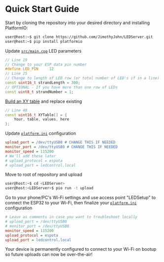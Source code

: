 # Quick Start Guide

Start by cloning the repository into your desired directory and installing PlatformIO:

```sh 
user@host:~$ git clone https://github.com/JimothyJohn/LEDServer.git
user@host:~$ pip install platformio
```

Update [`src/main.cpp`](src/main.cpp) LED parameters

```cpp
// Line 19
// Change to your ESP data pin number
#define LED_PIN     12
// Line 25
// Change to length of LED row (or total number of LED's if in a line)
const uint16_t strandLength = 300;
// OPTIONAL - If you have more than one row of LEDs
const uint8_t strandNumber = 1;
```

<a href="https://macetech.github.io/FastLED-XY-Map-Generator/">Build an XY table</a> and replace existing

```cpp
// Line 40
const uint16_t XYTable[] = {
    Your, table, values, here
};
```

Update [`platform.ini`](platform.ini) configuration

```ini 
upload_port = /dev/ttyUSB0 # CHANGE THIS IF NEEDED
monitor_port = /dev/ttyUSB0 # CHANGE THIS IF NEEDED
monitor_speed = 115200
# We'll add these later
# upload_protocol = espota 
# upload_port = ledcontrol.local
```

Move to root of repository and upload

```sh 
user@host:~$ cd <LEDServer>
user@host:<LEDServer>$ pio run -t upload
```

Go to your phone/PC's Wi-Fi settings and use access point "LEDSetup" to connect the ESP32 to your Wi-Fi, then finalize your [`platform.ini`](platform.ini) configuration

```ini
# Leave as comments in case you want to troubleshoot locally
# upload_port = /dev/ttyUSB0
# monitor_port = /dev/ttyUSB0
monitor_speed = 115200
upload_protocol = espota
upload_port = ledcontrol.local
```

Your device is permanently configured to connect to your Wi-Fi on bootup so future uploads can now be over-the-air!
